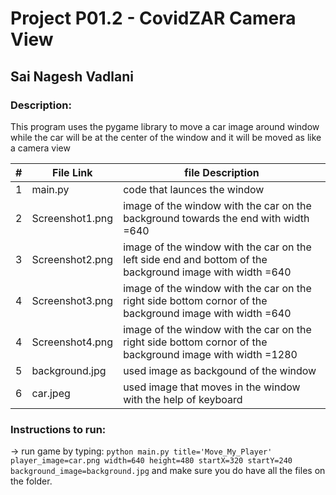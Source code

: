 
# Project P01.2 - CovidZAR Camera View

## Sai Nagesh Vadlani

### Description: 
This program uses the pygame library to move a car image around window while the car will be at the center of the window and it will be moved as like a camera view



|   #   | File Link | file Description |
| :---: | ----------- | ---------------------- |
|   1   |    main.py     | code that launces the window|
| 2 |Screenshot1.png |image of the window with the car on the background towards the end with width =640|
| 3 |Screenshot2.png|image of the window with the car on the left side end and bottom of the background image with width =640|
| 4 |Screenshot3.png|image of the window with the car on the right side bottom cornor of the background image with width =640|
| 4 |Screenshot4.png|image of the window with the car on the right side bottom cornor of the background image with width =1280|
|5|background.jpg| used image as backgound of the window|
|6|car.jpeg| used image that moves in the window with the help of keyboard|
 
 ### Instructions to run:
 
 -> run game by typing: `python main.py title='Move_My_Player' player_image=car.png width=640 height=480 startX=320 startY=240 background_image=background.jpg` and make sure you do have all the files on the folder.


